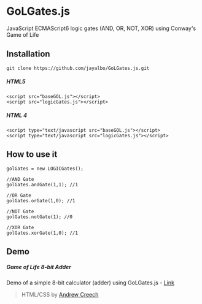 # GoLGates.js
JavaScript ECMAScript6 logic gates (AND, OR, NOT, XOR) using Conway's Game of Life 

## Installation
`git clone https://github.com/jayalbo/GoLGates.js.git`
##### HTML5
```
<script src="baseGOL.js"></script>
<script src="logicGates.js"></script>
```
##### HTML 4     
```
<script type="text/javascript src="baseGOL.js"></script>
<script type="text/javascript src="logicGates.js"></script>
```
## How to use it
```
golGates = new LOGICGates();

//AND Gate
golGates.andGate(1,1); //1

//OR Gate
golGates.orGate(1,0); //1

//NOT Gate
golGates.notGate(1); //0

//XOR Gate
golGates.xorGate(1,0); //1
```
## Demo
##### Game of Life 8-bit Adder
Demo of a simple 8-bit calculator (adder) using GoLGates.js - 
[Link](https://jayalbo.github.io/8bitCalc/)
> HTML/CSS by [Andrew Creech](https://codepen.io/AndrewCreech)
